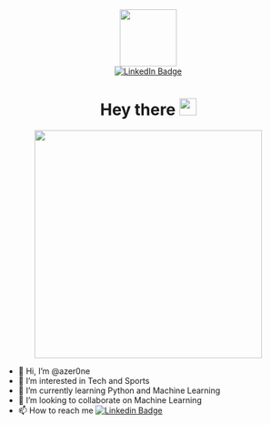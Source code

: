 <div id="header" align="center">
  <img src="https://media.giphy.com/media/gW9OvfStaO5qwBRvhV/giphy.gif" width="100"/>
  <div id="badges">
    <a href="https://www.linkedin.com/in/abiyyu-reza-firmansyah/">
      <img src="https://img.shields.io/badge/LinkedIn-blue?style=for-the-badge&logo=linkedin&logoColor=white" alt="LinkedIn Badge"/>
    </a>
  </div>

  <img src="https://komarev.com/ghpvc/?username=azer0ne&style=flat-square&color=blue" alt=""/>
  <h1>
    Hey there
    <img src="https://media.giphy.com/media/hvRJCLFzcasrR4ia7z/giphy.gif" width="30px"/>
  </h1>
</div>

<div align="center">
  <img src="https://media.giphy.com/media/l0HlHFRbmaZtBRhXG/giphy.gif" width="400"/>
  </div>

- 👋 Hi, I’m @azer0ne
- 👀 I’m interested in Tech and Sports
- 🌱 I’m currently learning Python and Machine Learning
- 💞️ I’m looking to collaborate on Machine Learning
- 📫 How to reach me [![Linkedin Badge](https://img.shields.io/badge/-kakbar-blue?style=flat&logo=Linkedin&logoColor=white)](https://www.linkedin.com/in/abiyyu-reza-firmansyah/)

<!---
azer0ne/azer0ne is a ✨ special ✨ repository because its `README.md` (this file) appears on your GitHub profile.
You can click the Preview link to take a look at your changes.
--->
